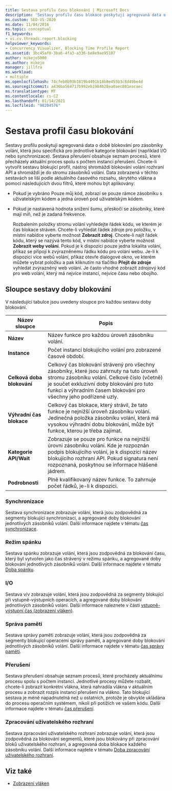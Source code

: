 ```yaml
---
title: Sestava profilu času blokování | Microsoft Docs
description: 'Sestavy profilu času blokace poskytují agregovaná data o době blokování. K dispozici je šest typů sestav: synchronizace, režim spánku, vstupně-výstupní operace, paměť, přerušení a uživatelské rozhraní.'
ms.custom: SEO-VS-2020
ms.date: 11/04/2016
ms.topic: conceptual
f1_keywords:
- vs.cv.threads.report.blocking
helpviewer_keywords:
- Concurrency Visualizer, Blocking Time Profile Report
ms.assetid: 3bc45af0-3ba6-4fa3-a336-be8e9ae95107
author: mikejo5000
ms.author: mikejo
manager: jillfra
ms.workload:
- multiple
ms.openlocfilehash: 74cfeb0b93b1819b4491b18b8e455b3c8d49be4d
ms.sourcegitcommit: a436ba564717b992eb1984b28ea0aec801eacaec
ms.translationtype: MT
ms.contentlocale: cs-CZ
ms.lasthandoff: 01/14/2021
ms.locfileid: "98204576"
---
```

# <a name="blocking-time-profile-report"></a>Sestava profil času blokování
Sestavy profilu poskytují agregovaná data o době blokování pro zásobníky volání, která jsou specifická pro jednotlivé kategorie blokování (například I/O nebo synchronizace). Sestava přerušení obsahuje seznam procesů, které přecházely aktuální proces spolu s počtem instancí přerušení. Chcete-li vytvořit sestavu blokující profil, nástroj shromáždí blokování volání rozhraní API a shromáždí je do stromu zásobníků volání. Data zobrazená v těchto sestavách se liší podle aktuálního časového rozsahu, skrytého vlákna a pomocí následujících dvou filtrů, které mohou být aplikovány:

- Pokud je vybráno Pouze můj kód, zobrazí se pouze rámce zásobníku s uživatelským kódem a jedna úroveň pod uživatelským kódem.

- Pokud je nastavená hodnota snížení šumu, přeskočí se zásobníky, které mají míň, než je zadaná frekvence.

  Rozbalením položky stromu volání vyhledejte řádek kódu, ve kterém je čas blokace stráven. Chcete-li vyhledat řádek zdroje pro položku, v místní nabídce vyberte možnost **Zobrazit zdroj**. Chcete-li najít řádek kódu, který se nazývá tento kód, v místní nabídce vyberte možnost **Zobrazit weby volání**. Pokud je k dispozici pouze jedna lokalita volání, příkaz se připojí k zvýrazněnému řádku kódu pro volání webu. Je-li k dispozici více webů volání, příkaz otevře dialogové okno, ve kterém můžete vybrat položku a pak kliknutím na tlačítko **Přejít do zdroje** vyhledat zvýrazněný web volání. Je často vhodné zobrazit zdrojový kód pro web volání, který má nejvíce instancí, nejvíce času nebo obojího.

## <a name="blocking-time-report-columns"></a>Sloupce sestavy doby blokování
 V následující tabulce jsou uvedeny sloupce pro každou sestavu doby blokování.

|Název sloupce|Popis|
|-----------------|-----------------|
|**Název**|Název funkce pro každou úroveň zásobníku volání.|
|**Instance**|Počet instancí blokujícího volání pro zobrazené časové období.|
|**Celková doba blokování**|Celkový čas blokování strávený pro všechny zásobníky, které jsou zahrnuty na tuto úroveň stromu zásobníku volání. Celkové číslo (včetně) je součet exkluzivní doby blokování pro tuto funkci a výhradním časem blokování pro všechny jeho podřízené uzly.|
|**Výhradní čas blokace**|Celkový čas blokace, který strávil, že tato funkce je nejnižší úroveň zásobníku volání. Jedinečná položka zásobníku volání, která má vysokou výhradní dobu blokování, může být funkce, kterou je třeba zajímat.|
|**Kategorie API/Wait**|Zobrazuje se pouze pro funkce na nejnižší úrovni zásobníku volání. Kde je rozpoznán podpis blokujícího volání, je k dispozici název blokujícího rozhraní API. Pokud signatura není rozpoznaná, poskytnou se informace hlášené jádrem.|
|**Podrobnosti**|Plně kvalifikovaný název funkce. To zahrnuje počet řádků, je-li k dispozici.|

### <a name="synchronization"></a>Synchronizace
 Sestava synchronizace zobrazuje volání, která jsou zodpovědná za segmenty blokující synchronizaci, a agregované doby blokování jednotlivých zásobníků volání. Další informace najdete v tématu [čas synchronizace](../profiling/synchronization-time.md).

### <a name="sleep"></a>Režim spánku
 Sestava spánku zobrazuje volání, která jsou zodpovědná za blokování času, který byl vytvořen jako čas strávený v režimu spánku, a agregované doby blokování jednotlivých zásobníků volání. Další informace najdete v tématu [Doba spánku](../profiling/sleep-time.md).

### <a name="io"></a>I/O
 Sestava v/v zobrazuje volání, která jsou zodpovědná za segmenty blokující při vstupně-výstupních operacích, a agregované doby blokování jednotlivých zásobníků volání. Další informace naleznete v části [vstupně-výstupní čas (zobrazení vláken)](../profiling/i-o-time-threads-view.md).

### <a name="memory-management"></a>Správa paměti
 Sestava správy paměti zobrazuje volání, která jsou zodpovědná za segmenty blokující operacemi správy paměti, a agregované doby blokování jednotlivých zásobníků volání. Další informace najdete v tématu [čas správy paměti](../profiling/memory-management-time.md).

### <a name="preemption"></a>Přerušení
 Sestava přerušení obsahuje seznam procesů, které procházely aktuálnímu procesu spolu s počtem instancí.  Jednotlivé procesy můžete rozbalit, chcete-li zobrazit konkrétní vlákna, která nahradila vlákna v aktuálním procesu a zobrazit rozpis instancí přerušení na vlákno. Tato blokující sestava je méně napadnutelná než u ostatních, protože je obvykle ukládána do procesu operačním systémem, nikoli při potížích ve vašem kódu. Další informace najdete v tématu [čas přerušení](../profiling/preemption-time.md).

### <a name="ui-processing"></a>Zpracování uživatelského rozhraní
 Sestava zpracování uživatelského rozhraní zobrazuje volání, která jsou zodpovědná za blokování segmentů, které jsou blokovány při zpracování bloků uživatelského rozhraní, a agregovaná doba blokace každého zásobníku volání. Další informace najdete v tématu [Doba zpracování uživatelského rozhraní](../profiling/ui-processing-time.md).

## <a name="see-also"></a>Viz také
- [Zobrazení vláken](../profiling/threads-view-parallel-performance.md)